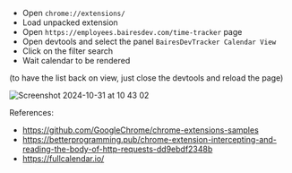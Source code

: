 - Open `chrome://extensions/` 
- Load unpacked extension
- Open `https://employees.bairesdev.com/time-tracker` page
- Open devtools and select the panel `BairesDevTracker Calendar View`
- Click on the filter search
- Wait calendar to be rendered


(to have the list back on view, just close the devtools and reload the page)

![Screenshot 2024-10-31 at 10 43 02](https://github.com/user-attachments/assets/0bdaa48d-c344-4a58-8e24-3915f456a7f5)




References: 
- https://github.com/GoogleChrome/chrome-extensions-samples
- https://betterprogramming.pub/chrome-extension-intercepting-and-reading-the-body-of-http-requests-dd9ebdf2348b
- https://fullcalendar.io/


